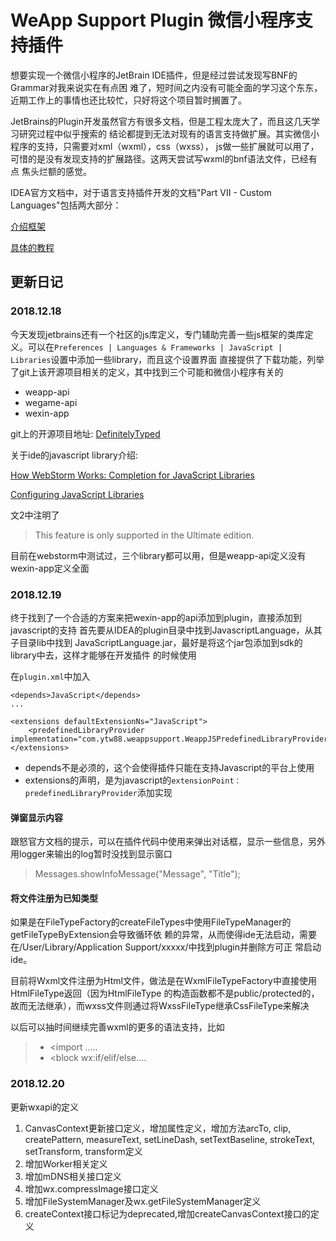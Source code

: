 # WeApp Support Plugin 微信小程序支持插件

想要实现一个微信小程序的JetBrain IDE插件，但是经过尝试发现写BNF的Grammar对我来说实在有点困
难了，短时间之内没有可能全面的学习这个东东，近期工作上的事情也还比较忙，只好将这个项目暂时搁置了。

JetBrains的Plugin开发虽然官方有很多文档，但是工程太庞大了，而且这几天学习研究过程中似乎搜索的
结论都提到无法对现有的语言支持做扩展。其实微信小程序的支持，只需要对xml（wxml），css（wxss），
js做一些扩展就可以用了，可惜的是没有发现支持的扩展路径。这两天尝试写wxml的bnf语法文件，已经有点
焦头烂额的感觉。



IDEA官方文档中，对于语言支持插件开发的文档"Part VII - Custom Languages"包括两大部分：

[介绍框架](http://www.jetbrains.org/intellij/sdk/docs/reference_guide/custom_language_support.html)

[具体的教程](http://www.jetbrains.org/intellij/sdk/docs/tutorials/custom_language_support_tutorial.html)


## 更新日记

### 2018.12.18
今天发现jetbrains还有一个社区的js库定义，专门辅助完善一些js框架的类库定义。可以在`Preferences |
 Languages & Frameworks | JavaScript | Libraries`设置中添加一些library，而且这个设置界面
 直接提供了下载功能，列举了git上该开源项目相关的定义，其中找到三个可能和微信小程序有关的
 * weapp-api
 * wegame-api
 * wexin-app
 
 git上的开源项目地址: [DefinitelyTyped](https://github.com/DefinitelyTyped/DefinitelyTyped)
 
 关于ide的javascript library介绍:
 
  [How WebStorm Works: Completion for JavaScript Libraries](https://blog.jetbrains.com/webstorm/2014/07/how-webstorm-works-completion-for-javascript-libraries/)
  
  [Configuring JavaScript Libraries](https://www.jetbrains.com/help/idea/configuring-javascript-libraries.html)
  
  文2中注明了
  > This feature is only supported in the Ultimate edition.
  
  目前在webstorm中测试过，三个library都可以用，但是weapp-api定义没有wexin-app定义全面
 
 ### 2018.12.19
 终于找到了一个合适的方案来把wexin-app的api添加到plugin，直接添加到javascript的支持
 首先要从IDEA的plugin目录中找到JavascriptLanguage，从其子目录lib中找到
 JavaScriptLanguage.jar，最好是将这个jar包添加到sdk的library中去，这样才能够在开发插件
 的时候使用
 
 在`plugin.xml`中加入
 ```
 <depends>JavaScript</depends>
 ...
 
 <extensions defaultExtensionNs="JavaScript">
     <predefinedLibraryProvider implementation="com.ytw88.weappsupport.WeappJSPredefinedLibraryProvider"/>
 </extensions>
 ```
 * depends不是必须的，这个会使得插件只能在支持Javascript的平台上使用
 * extensions的声明，是为javascript的`extensionPoint：predefinedLibraryProvider`添加实现
 
 #### 弹窗显示内容
 跟怒官方文档的提示，可以在插件代码中使用来弹出对话框，显示一些信息，另外用logger来输出的log暂时没找到显示窗口
 > Messages.showInfoMessage("Message", "Title");
 
 #### 将文件注册为已知类型
 如果是在FileTypeFactory的createFileTypes中使用FileTypeManager的getFileTypeByExtension会导致循环依
 赖的异常，从而使得ide无法启动，需要在/User/Library/Application Support/xxxxx/中找到plugin并删除方可正
 常启动ide。
 
 目前将Wxml文件注册为Html文件，做法是在WxmlFileTypeFactory中直接使用HtmlFileType返回（因为HtmlFileType
 的构造函数都不是public/protected的，故而无法继承），而wxss文件则通过将WxssFileType继承CssFileType来解决
 
 以后可以抽时间继续完善wxml的更多的语法支持，比如
  > * <import .....
  > * <block wx:if/elif/else....
  
  ### 2018.12.20
  更新wxapi的定义
  1. CanvasContext更新接口定义，增加属性定义，增加方法arcTo, clip, createPattern, measureText, setLineDash, setTextBaseline, strokeText, setTransform, transform定义
  2. 增加Worker相关定义
  3. 增加mDNS相关接口定义
  4. 增加wx.compressImage接口定义
  5. 增加FileSystemManager及wx.getFileSystemManager定义
  6. createContext接口标记为deprecated,增加createCanvasContext接口的定义
